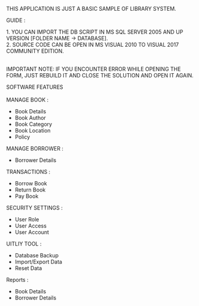 <p>
THIS APPLICATION IS JUST A BASIC SAMPLE OF LIBRARY SYSTEM.
</p>

GUIDE : 

<p>1. YOU CAN IMPORT THE DB SCRIPT IN MS SQL SERVER 2005 AND UP VERSION [FOLDER  NAME -> DATABASE].<br>
2. SOURCE CODE CAN BE OPEN IN MS VISUAL 2010 TO VISUAL 2017 COMMUNITY EDITION.<br><br></p>

IMPORTANT NOTE: IF YOU ENCOUNTER ERROR WHILE OPENING THE FORM, JUST REBUILD IT AND CLOSE THE SOLUTION AND OPEN IT AGAIN.

SOFTWARE FEATURES
<br>
<br>
MANAGE BOOK :
<ul>
	<li>Book Details</li>
	<li>Book Author</li>
	<li>Book Category</li>
	<li>Book Location</li>
	<li>Policy</li>
</ul>

MANAGE BORROWER : 
<ul>
	<li>Borrower Details</li>
</ul>

TRANSACTIONS : 
<ul>
	<li>Borrow Book</li>
	<li>Return Book</li>
	<li>Pay Book</li>
</ul>

SECURITY SETTINGS : 
<ul>
	<li>User Role</li>
	<li>User Access</li>
	<li>User Account</li>
</ul>

UITLIY TOOL : 
<ul>
	<li>Database Backup</li>
	<li>Import/Export Data</li>
	<li>Reset Data</li>
</ul>

Reports : 
<ul>
	<li>Book Details</li>
	<li>Borrower Details</li>	
</ul>
